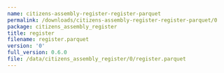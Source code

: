 ```yaml
---
name: citizens-assembly-register-register-parquet
permalink: /downloads/citizens-assembly-register-register-parquet/0
package: citizens_assembly_register
title: register
filename: register.parquet
version: '0'
full_version: 0.6.0
file: /data/citizens_assembly_register/0/register.parquet
---
```

